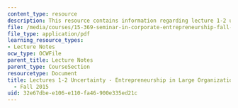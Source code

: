 ```yaml
---
content_type: resource
description: This resource contains information regarding lecture 1-2 uncertainty.
file: /media/courses/15-369-seminar-in-corporate-entrepreneurship-fall-2015/32e67dbee106e110fa46900e335ed21c_MIT15_639F15_Lecture1-2.pdf
file_type: application/pdf
learning_resource_types:
- Lecture Notes
ocw_type: OCWFile
parent_title: Lecture Notes
parent_type: CourseSection
resourcetype: Document
title: Lectures 1-2 Uncertainty - Entrepreneurship in Large Organizations - 15.369
  - Fall 2015
uid: 32e67dbe-e106-e110-fa46-900e335ed21c
---
```

